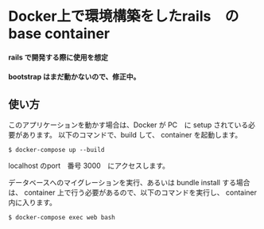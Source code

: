 # Docker上で環境構築をしたrails　のbase container 
#### rails で開発する際に使用を想定
#### bootstrap はまだ動かないので、修正中。

## 使い方

このアプリケーションを動かす場合は、Docker が PC　に setup されている必要があります。
以下のコマンドで、build して、 container を起動します。

```
$ docker-compose up --build
```

localhost のport　番号 3000　にアクセスします。


データベースへのマイグレーションを実行、あるいは bundle install する場合は、 container 上で行う必要があるので、以下のコマンドを実行し、 container 内に入ります。

```
$ docker-compose exec web bash
```
